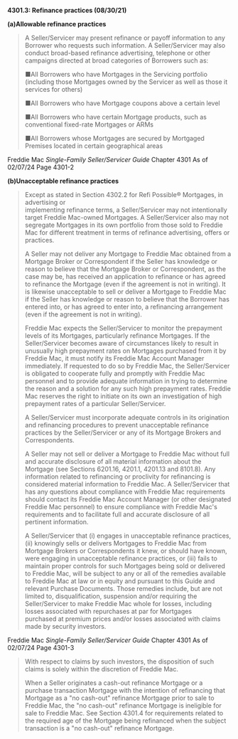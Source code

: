 **4301.3: Refinance practices (08/30/21)**

**(a)Allowable refinance practices**

> A Seller/Servicer may present refinance or payoff information to any
> Borrower who requests such information. A Seller/Servicer may also
> conduct broad-based refinance advertising, telephone or other
> campaigns directed at broad categories of Borrowers such as:
>
> ■All Borrowers who have Mortgages in the Servicing portfolio
> (including those Mortgages owned by the Servicer as well as those it
> services for others)
>
> ■All Borrowers who have Mortgage coupons above a certain level
>
> ■All Borrowers who have certain Mortgage products, such as
> conventional fixed-rate Mortgages or ARMs
>
> ■All Borrowers whose Mortgages are secured by Mortgaged Premises
> located in certain geographical areas

Freddie Mac *Single-Family Seller/Servicer Guide* Chapter 4301 As of
02/07/24 Page 4301-2

**(b)Unacceptable refinance practices**

> Except as stated in Section 4302.2 for Refi Possible® Mortgages, in
> advertising or\
> implementing refinance terms, a Seller/Servicer may not intentionally
> target Freddie Mac-owned Mortgages. A Seller/Servicer also may not
> segregate Mortgages in its own portfolio from those sold to Freddie
> Mac for different treatment in terms of refinance advertising, offers
> or practices.
>
> A Seller may not deliver any Mortgage to Freddie Mac obtained from a
> Mortgage Broker or Correspondent if the Seller has knowledge or reason
> to believe that the Mortgage Broker or Correspondent, as the case may
> be, has received an application to refinance or has agreed to
> refinance the Mortgage (even if the agreement is not in writing). It
> is likewise unacceptable to sell or deliver a Mortgage to Freddie Mac
> if the Seller has knowledge or reason to believe that the Borrower has
> entered into, or has agreed to enter into, a refinancing arrangement
> (even if the agreement is not in writing).
>
> Freddie Mac expects the Seller/Servicer to monitor the prepayment
> levels of its Mortgages, particularly refinance Mortgages. If the
> Seller/Servicer becomes aware of circumstances likely to result in
> unusually high prepayment rates on Mortgages purchased from it by
> Freddie Mac, it must notify its Freddie Mac Account Manager
> immediately. If requested to do so by Freddie Mac, the Seller/Servicer
> is obligated to cooperate fully and promptly with Freddie Mac
> personnel and to provide adequate information in trying to determine
> the reason and a solution for any such high prepayment rates. Freddie
> Mac reserves the right to initiate on its own an investigation of high
> prepayment rates of a particular Seller/Servicer.
>
> A Seller/Servicer must incorporate adequate controls in its
> origination and refinancing procedures to prevent unacceptable
> refinance practices by the Seller/Servicer or any of its Mortgage
> Brokers and Correspondents.
>
> A Seller may not sell or deliver a Mortgage to Freddie Mac without
> full and accurate disclosure of all material information about the
> Mortgage (see Sections 6201.16, 4201.1, 4201.13 and 8101.8). Any
> information related to refinancing or proclivity for refinancing is
> considered material information to Freddie Mac. A Seller/Servicer that
> has any questions about compliance with Freddie Mac requirements
> should contact its Freddie Mac Account Manager (or other designated
> Freddie Mac personnel) to ensure compliance with Freddie Mac's
> requirements and to facilitate full and accurate disclosure of all
> pertinent information.
>
> A Seller/Servicer that (i) engages in unacceptable refinance
> practices, (ii) knowingly sells or delivers Mortgages to Freddie Mac
> from Mortgage Brokers or Correspondents it knew, or should have known,
> were engaging in unacceptable refinance practices, or (iii) fails to
> maintain proper controls for such Mortgages being sold or delivered to
> Freddie Mac, will be subject to any or all of the remedies available
> to Freddie Mac at law or in equity and pursuant to this Guide and
> relevant Purchase Documents. Those remedies include, but are not
> limited to, disqualification, suspension and/or requiring the
> Seller/Servicer to make Freddie Mac whole for losses, including losses
> associated with repurchases at par for Mortgages\
> purchased at premium prices and/or losses associated with claims made
> by security investors.

Freddie Mac *Single-Family Seller/Servicer Guide* Chapter 4301 As of
02/07/24 Page 4301-3

> With respect to claims by such investors, the disposition of such
> claims is solely within the discretion of Freddie Mac.
>
> When a Seller originates a cash-out refinance Mortgage or a purchase
> transaction Mortgage with the intention of refinancing that Mortgage
> as a "no cash-out" refinance Mortgage prior to sale to Freddie Mac,
> the "no cash-out" refinance Mortgage is ineligible for sale to Freddie
> Mac. See Section 4301.4 for requirements related to the required age
> of the Mortgage being refinanced when the subject transaction is a "no
> cash-out" refinance Mortgage.